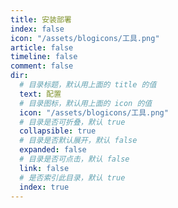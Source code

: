 ```yaml
---
title: 安装部署
index: false
icon: "/assets/blogicons/工具.png"
article: false
timeline: false
comment: false
dir:
  # 目录标题，默认用上面的 title 的值
  text: 配置
  # 目录图标，默认用上面的 icon 的值
  icon: "/assets/blogicons/工具.png"
  # 目录是否可折叠，默认 true
  collapsible: true
  # 目录是否默认展开，默认 false
  expanded: false
  # 目录是否可点击，默认 false
  link: false
  # 是否索引此目录，默认 true
  index: true
---
```


<div class="catalog-display-container">
  <Catalog hideHeading />
</div>
